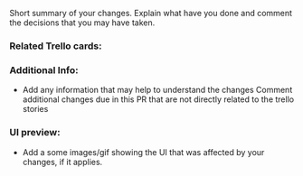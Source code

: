 Short summary of your changes. Explain what have you done and comment the decisions that you may have taken.

### Related Trello cards:
<!-- Add a link for each Trello cards related to this PR. Don't forget to update the cards status in Trello. -->


### Additional Info:
* Add any information that may help to understand the changes
Comment additional changes due in this PR that are not directly related to the trello stories

### UI preview:
* Add a some images/gif showing the UI that was affected by your changes, if it applies.
